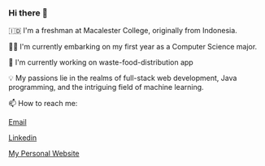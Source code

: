 ### Hi there 👋

🇮🇩 I'm a freshman at Macalester College, originally from Indonesia.

🧑‍🎓 I'm currently embarking on my first year as a Computer Science major.

🔭 I'm currently working on waste-food-distribution app

💡 My passions lie in the realms of full-stack web development, Java programming, and the intriguing field of machine learning.

📫 How to reach me: 

[Email](josephrama1510@gmail.com)

[Linkedin](https://www.linkedin.com/in/joseph-saputra-46196a2a6/)

[My Personal Website](josephsaputra.com)
